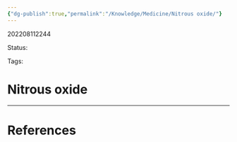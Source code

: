 ```yaml
---
{"dg-publish":true,"permalink":"/Knowledge/Medicine/Nitrous oxide/"}
---
```



202208112244

Status: 

Tags:

# Nitrous oxide








___
# References